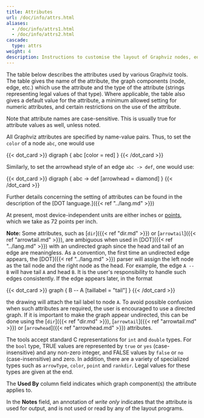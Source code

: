 ```yaml
---
title: Attributes
url: /doc/info/attrs.html
aliases:
  - /doc/info/attrs1.html
  - /doc/info/attrs2.html
cascade:
  type: attrs
weight: 4
description: Instructions to customise the layout of Graphviz nodes, edges, graphs, subgraphs, and clusters.
---
```

The table below describes the attributes used by various Graphviz tools.
The table gives the name of the attribute, the graph components (node,
edge, etc.) which use the attribute and the type of the attribute
(strings representing legal values of that type). Where applicable, the table
also gives a default value for the attribute, a minimum allowed setting
for numeric attributes, and certain restrictions on the use of the attribute.

Note that attribute names are case-sensitive. 
This is usually true for attribute values as well, unless noted.

All Graphviz attributes are specified by name-value pairs. Thus, to
set the `color` of a node `abc`, one would use

{{< dot_card >}}
digraph {
  abc [color = red]
}
{{< /dot_card >}}

Similarly, to set the arrowhead style of an edge `abc -> def`,
one would use:

{{< dot_card >}}
digraph {
  abc -> def [arrowhead = diamond]
}
{{< /dot_card >}}

Further details concerning the setting of attributes can be found
in the description of the [DOT language.]({{< ref "../lang.md" >}})

At present, most device-independent units are either inches or
<A ID="points" HREF="http://en.wikipedia.org/wiki/Point_(typography)">points</A>,
which we take as 72 points per inch.

<P ID="undir_note"></P>

**Note:** Some attributes, such as
[`dir`]({{< ref "dir.md" >}}) or [`arrowtail`]({{< ref "arrowtail.md" >}}), are ambiguous when used in
[DOT]({{< ref "../lang.md" >}}) with an undirected graph since the head and tail of an edge
are meaningless. As a convention, the first time an undirected edge appears,
the [DOT]({{< ref "../lang.md" >}})
parser will assign the left node as the tail node and the right node as
the head. For example, the edge `A -- B` will have tail `A`
and head `B`. It is the user's responsibility to handle such
edges consistently. If the edge appears later, in the format

{{< dot_card >}}
graph {
  B -- A [taillabel = "tail"]
}
{{< /dot_card >}}

the drawing will attach the tail label to node `A`.
To avoid possible confusion when such attributes are required, the user
is encouraged to use a directed graph.
If it is important to make the graph appear undirected, this can be
done using the [`dir`]({{< ref "dir.md" >}}), [`arrowtail`]({{< ref "arrowtail.md" >}}) or
[`arrowhead`]({{< ref "arrowhead.md" >}}) attributes.

<P ID="k:bool"></P>

The tools accept standard C representations for `int` and
`double` types.
For the `bool` type, TRUE values are
represented by `true` or `yes` (case-insensitive)
and any non-zero integer, and FALSE values by `false` or `no` (case-insensitive)
and zero.
In addition, there are a variety of specialized types such as
`arrowType`, `color`,
`point` and `rankdir`. Legal values for these types are given
at the end.

<P ID="h:uses"></P>

The **Used By** column field indicates which graph component(s) the attribute applies to.

In the **Notes** field, an annotation of *write only*
indicates that the attribute is used for output, and is not used or read by any
of the layout programs.
